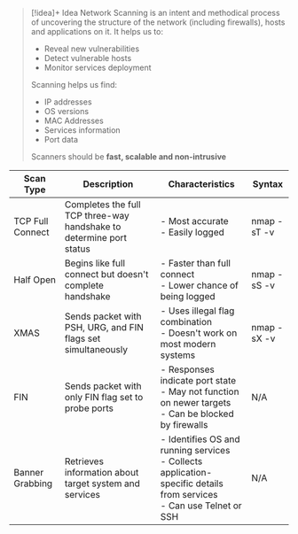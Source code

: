 
> [!idea]+ Idea
> Network Scanning is an intent and methodical process of uncovering the structure of the network (including firewalls), hosts and applications on it. It helps us to:
> - Reveal new vulnerabilities
> - Detect vulnerable hosts
> - Monitor services deployment
> 
> Scanning helps us find:
> - IP addresses
> - OS versions
> - MAC Addresses
> - Services information
> - Port data
> 
> Scanners should be **fast, scalable and non-intrusive**

| Scan Type | Description | Characteristics | Syntax |
|-----------|-------------|-----------------|--------|
| TCP Full Connect | Completes the full TCP three-way handshake to determine port status | - Most accurate<br>- Easily logged | nmap -sT -v <target IP> |
| Half Open | Begins like full connect but doesn't complete handshake | - Faster than full connect<br>- Lower chance of being logged | nmap -sS -v <target IP> |
| XMAS | Sends packet with PSH, URG, and FIN flags set simultaneously | - Uses illegal flag combination<br>- Doesn't work on most modern systems | nmap -sX -v <target IP> |
| FIN | Sends packet with only FIN flag set to probe ports | - Responses indicate port state<br>- May not function on newer targets<br>- Can be blocked by firewalls | N/A |
| Banner Grabbing | Retrieves information about target system and services | - Identifies OS and running services<br>- Collects application-specific details from services<br>- Can use Telnet or SSH | N/A |

